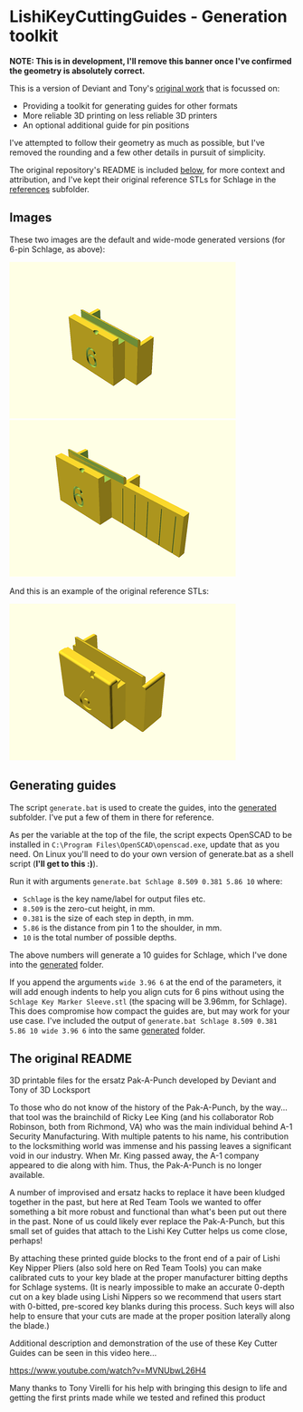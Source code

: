 # LishiKeyCuttingGuides - Generation toolkit

**NOTE: This is in development, I'll remove this banner once I've confirmed the geometry is absolutely correct.**

This is a version of Deviant and Tony's [original
work](https://github.com/deviantollam/LishiKeyCuttingGuides) that is focussed
on:

 - Providing a toolkit for generating guides for other formats
 - More reliable 3D printing on less reliable 3D printers
 - An optional additional guide for pin positions

I've attempted to follow their geometry as much as possible, but I've removed
the rounding and a few other details in pursuit of simplicity.

The original repository's README is included [below](#the-original-readme),
for more context and attribution, and I've kept their original reference STLs
for Schlage in the [references](references/) subfolder.

## Images

These two images are the default and wide-mode generated versions (for 6-pin
Schlage, as above):

![](img/generated.png) ![](img/generated-wide.png)

And this is an example of the original reference STLs:

![](img/reference.png)

## Generating guides

The script `generate.bat` is used to create the guides, into the
[generated](generated/) subfolder. I've put a few of them in there for
reference.

As per the variable at the top of the file, the script expects OpenSCAD to be
installed in `C:\Program Files\OpenSCAD\openscad.exe`, update that as you
need. On Linux you'll need to do your own version of generate.bat as a shell
script (**I'll get to this :)**).

Run it with arguments `generate.bat Schlage 8.509 0.381 5.86 10` where:

 - `Schlage` is the key name/label for output files etc.
 - `8.509` is the zero-cut height, in mm.
 - `0.381` is the size of each step in depth, in mm.
 - `5.86` is the distance from pin 1 to the shoulder, in mm.
 - `10` is the total number of possible depths.

The above numbers will generate a 10 guides for Schlage, which I've done into
the [generated](generated/) folder.

If you append the arguments `wide 3.96 6` at the end of the parameters, it
will add enough indents to help you align cuts for 6 pins without using the
`Schlage Key Marker Sleeve.stl` (the spacing will be 3.96mm, for Schlage).
This does compromise how compact the guides are, but may work for your use
case. I've included the output of `generate.bat Schlage 8.509 0.381 5.86 10
wide 3.96 6` into the same [generated](generated/) folder.

## The original README

3D printable files for the ersatz Pak-A-Punch developed by Deviant and Tony of 3D Locksport

To those who do not know of the history of the Pak-A-Punch, by the way... that tool was the brainchild of Ricky Lee King (and his collaborator Rob Robinson, both from Richmond, VA) who was the main individual behind A-1 Security Manufacturing.  With multiple patents to his name, his contribution to the locksmithing world was immense and his passing leaves a significant void in our industry.  When Mr. King passed away, the A-1 company appeared to die along with him.  Thus, the Pak-A-Punch is no longer available.

A number of improvised and ersatz hacks to replace it have been kludged together in the past, but here at Red Team Tools we wanted to offer something a bit more robust and functional than what's been put out there in the past.  None of us could likely ever replace the Pak-A-Punch, but this small set of guides that attach to the Lishi Key Cutter helps us come close, perhaps!

By attaching these printed guide blocks to the front end of a pair of Lishi Key Nipper Pliers (also sold here on Red Team Tools) you can make calibrated cuts to your key blade at the proper manufacturer bitting depths for Schlage systems.  (It is nearly impossible to make an accurate 0-depth cut on a key blade using Lishi Nippers so we recommend that users start with 0-bitted, pre-scored key blanks during this process.  Such keys will also help to ensure that your cuts are made at the proper position laterally along the blade.)

Additional description and demonstration of the use of these Key Cutter Guides can be seen in this video here...

 https://www.youtube.com/watch?v=MVNUbwL26H4

Many thanks to Tony Virelli for his help with bringing this design to life and getting the first prints made while we tested and refined this product
